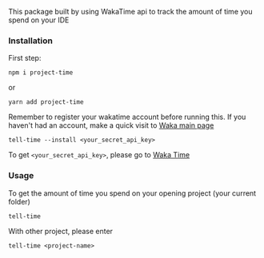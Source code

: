 This package built by using WakaTime api to track the amount of time you spend on your IDE

### Installation
First step:
```
npm i project-time
```
or
```
yarn add project-time
```
Remember to register your wakatime account before running this. If you haven't had an account, make a quick visit to [Waka main page](https://wakatime.com/)
```
tell-time --install <your_secret_api_key>
```
To get `<your_secret_api_key>`, please go to [Waka Time](https://wakatime.com/settings/account)

### Usage
To get the amount of time you spend on your opening project (your current folder)
```
tell-time
```

With other project, please enter
```
tell-time <project-name>
```
